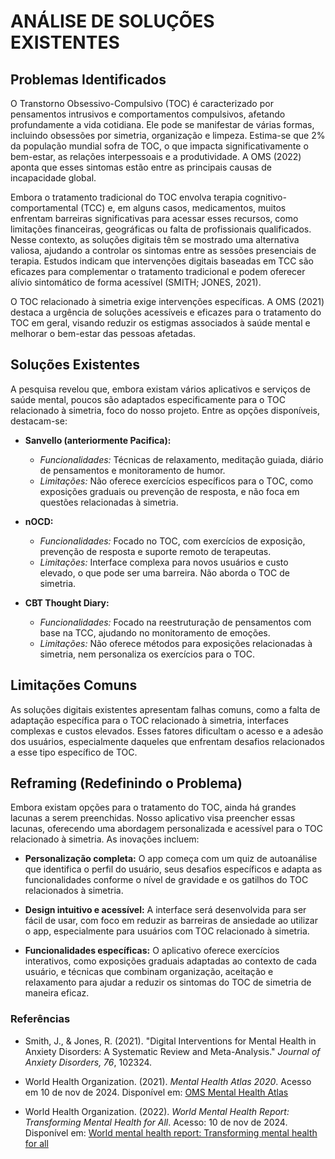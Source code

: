 # ANÁLISE DE SOLUÇÕES EXISTENTES

## Problemas Identificados
O Transtorno Obsessivo-Compulsivo (TOC) é caracterizado por pensamentos intrusivos e comportamentos compulsivos, afetando profundamente a vida cotidiana. Ele pode se manifestar de várias formas, incluindo obsessões por simetria, organização e limpeza. Estima-se que 2% da população mundial sofra de TOC, o que impacta significativamente o bem-estar, as relações interpessoais e a produtividade. A OMS (2022) aponta que esses sintomas estão entre as principais causas de incapacidade global.

Embora o tratamento tradicional do TOC envolva terapia cognitivo-comportamental (TCC) e, em alguns casos, medicamentos, muitos enfrentam barreiras significativas para acessar esses recursos, como limitações financeiras, geográficas ou falta de profissionais qualificados. Nesse contexto, as soluções digitais têm se mostrado uma alternativa valiosa, ajudando a controlar os sintomas entre as sessões presenciais de terapia. Estudos indicam que intervenções digitais baseadas em TCC são eficazes para complementar o tratamento tradicional e podem oferecer alívio sintomático de forma acessível (SMITH; JONES, 2021).

O TOC relacionado à simetria exige intervenções específicas. A OMS (2021) destaca a urgência de soluções acessíveis e eficazes para o tratamento do TOC em geral, visando reduzir os estigmas associados à saúde mental e melhorar o bem-estar das pessoas afetadas.

## Soluções Existentes
A pesquisa revelou que, embora existam vários aplicativos e serviços de saúde mental, poucos são adaptados especificamente para o TOC relacionado à simetria, foco do nosso projeto. Entre as opções disponíveis, destacam-se:

- **Sanvello (anteriormente Pacifica):**
  - *Funcionalidades:* Técnicas de relaxamento, meditação guiada, diário de pensamentos e monitoramento de humor.
  - *Limitações:* Não oferece exercícios específicos para o TOC, como exposições graduais ou prevenção de resposta, e não foca em questões relacionadas à simetria.

- **nOCD:**
  - *Funcionalidades:* Focado no TOC, com exercícios de exposição, prevenção de resposta e suporte remoto de terapeutas.
  - *Limitações:* Interface complexa para novos usuários e custo elevado, o que pode ser uma barreira. Não aborda o TOC de simetria.

- **CBT Thought Diary:**
  - *Funcionalidades:* Focado na reestruturação de pensamentos com base na TCC, ajudando no monitoramento de emoções.
  - *Limitações:* Não oferece métodos para exposições relacionadas à simetria, nem personaliza os exercícios para o TOC.

## Limitações Comuns
As soluções digitais existentes apresentam falhas comuns, como a falta de adaptação específica para o TOC relacionado à simetria, interfaces complexas e custos elevados. Esses fatores dificultam o acesso e a adesão dos usuários, especialmente daqueles que enfrentam desafios relacionados a esse tipo específico de TOC.

## Reframing (Redefinindo o Problema)
Embora existam opções para o tratamento do TOC, ainda há grandes lacunas a serem preenchidas. Nosso aplicativo visa preencher essas lacunas, oferecendo uma abordagem personalizada e acessível para o TOC relacionado à simetria. As inovações incluem:

- **Personalização completa:** O app começa com um quiz de autoanálise que identifica o perfil do usuário, seus desafios específicos e adapta as funcionalidades conforme o nível de gravidade e os gatilhos do TOC relacionados à simetria.
  
- **Design intuitivo e acessível:** A interface será desenvolvida para ser fácil de usar, com foco em reduzir as barreiras de ansiedade ao utilizar o app, especialmente para usuários com TOC relacionado à simetria.

- **Funcionalidades específicas:** O aplicativo oferece exercícios interativos, como exposições graduais adaptadas ao contexto de cada usuário, e técnicas que combinam organização, aceitação e relaxamento para ajudar a reduzir os sintomas do TOC de simetria de maneira eficaz.


### **Referências**

- Smith, J., & Jones, R. (2021). "Digital Interventions for Mental Health in Anxiety Disorders: A Systematic Review and Meta-Analysis." *Journal of Anxiety Disorders, 76*, 102324.
  
- World Health Organization. (2021). *Mental Health Atlas 2020*. Acesso em 10 de nov de 2024. Disponível em: [OMS Mental Health Atlas](https://www.who.int/mental_health/atlas)

- World Health Organization. (2022). *World Mental Health Report: Transforming Mental Health for All*. Acesso: 10 de nov de 2024. Disponível em: [World mental health report: Transforming mental health for all](https://www.who.int/news-room/fact-sheets/detail/mental-health)


